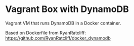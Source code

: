 # Vagrant Box with DynamoDB

Vagrant VM that runs DynamoDB in a Docker container.

Based on Dockerfile from RyanRatcliff: https://github.com/RyanRatcliff/docker_dynamodb
